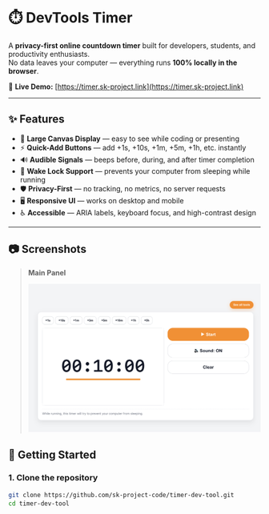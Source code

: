 # ⏱️ DevTools Timer

A **privacy-first online countdown timer** built for developers, students, and productivity enthusiasts.  
No data leaves your computer — everything runs **100% locally in the browser**.

🔗 **Live Demo:** [https://timer.sk-project.link](https://timer.sk-project.link)

---

## ✨ Features

- 🎨 **Large Canvas Display** — easy to see while coding or presenting
- ⚡ **Quick-Add Buttons** — add +1s, +10s, +1m, +5m, +1h, etc. instantly
- 🔊 **Audible Signals** — beeps before, during, and after timer completion
- 🌙 **Wake Lock Support** — prevents your computer from sleeping while running
- 🛡 **Privacy-First** — no tracking, no metrics, no server requests
- 🖥 **Responsive UI** — works on desktop and mobile
- ♿ **Accessible** — ARIA labels, keyboard focus, and high-contrast design

---

## 📷 Screenshots

> **Main Panel**
>
> ![Main Panel](./example1.png)

## 🚀 Getting Started

### 1. Clone the repository
```bash
git clone https://github.com/sk-project-code/timer-dev-tool.git
cd timer-dev-tool
